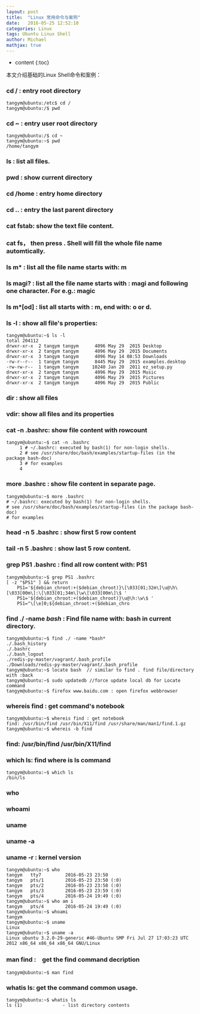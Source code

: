 ```yaml
---
layout: post
title:  "Linux 常用命令与案例"
date:   2016-05-25 12:52:10
categories: Linux
tags: Ubuntu Linux Shell
author: Michael
mathjax: true
---
```


* content
{:toc}

本文介绍基础的Linux Shell命令和案例：


### cd /  : entry root directory
```shell
tangym@ubuntu:/etc$ cd /
tangym@ubuntu:/$ pwd
```
### cd ~  : entry user root directory
```shell
tangym@ubuntu:/$ cd ~
tangym@ubuntu:~$ pwd
/home/tangym
```
### ls    : list all files.
### pwd   : show current directory
### cd /home :  entry home directory
### cd .. : entry the last parent directory

### cat fstab: show the text file content.

### cat fs， then press <Tab>. Shell will fill the whole file name automtically.
### ls m*  : list all the file name starts with: m
### ls magi?  : list all the file name starts with : magi and following one character. For e.g.: magic
### ls m*[od]  : list all starts with : m, end with: o or d.
### ls -l   : show all file's properties:

```shell
tangym@ubuntu:~$ ls -l
total 204112
drwxr-xr-x  2 tangym tangym      4096 May 29  2015 Desktop
drwxr-xr-x  2 tangym tangym      4096 May 29  2015 Documents
drwxr-xr-x  3 tangym tangym      4096 May 14 08:53 Downloads
-rw-r--r--  1 tangym tangym      8445 May 29  2015 examples.desktop
-rw-rw-r--  1 tangym tangym     10240 Jan 20  2011 ez_setup.py
drwxr-xr-x  2 tangym tangym      4096 May 29  2015 Music
drwxr-xr-x  2 tangym tangym      4096 May 29  2015 Pictures
drwxr-xr-x  2 tangym tangym      4096 May 29  2015 Public

```
### dir : show all files
### vdir: show all files and its properties

### cat -n .bashrc: show file content with rowcount
```shell
tangym@ubuntu:~$ cat -n .bashrc
     1 # ~/.bashrc: executed by bash(1) for non-login shells.
     2 # see /usr/share/doc/bash/examples/startup-files (in the package bash-doc)
     3 # for examples
     4
```
### more .bashrc : show file content in separate page.
```shell
tangym@ubuntu:~$ more .bashrc
# ~/.bashrc: executed by bash(1) for non-login shells.
# see /usr/share/doc/bash/examples/startup-files (in the package bash-doc)
# for examples
```
### head -n 5 .bashrc : show first 5 row content
### tail -n 5 .bashrc    : show last 5 row content.

### grep PS1 .bashrc    : find all row content with: PS1
```shell
tangym@ubuntu:~$ grep PS1 .bashrc
[ -z "$PS1" ] && return
    PS1='${debian_chroot:+($debian_chroot)}\[\033[01;32m\]\u@\h\[\033[00m\]:\[\033[01;34m\]\w\[\033[00m\]\$ '
    PS1='${debian_chroot:+($debian_chroot)}\u@\h:\w\$ '
    PS1="\[\e]0;${debian_chroot:+($debian_chro
```
### find ./ -name *bash*  : Find file name with: bash in current directory.
```shell
tangym@ubuntu:~$ find ./ -name *bash*
./.bash_history
./.bashrc
./.bash_logout
./redis-py-master/vagrant/.bash_profile
./Downloads/redis-py-master/vagrant/.bash_profile
tangym@ubuntu:~$ locate bash  // similar to find . find file/directory with :back
tangym@ubuntu:~$ sudo updatedb //force update local db for Locate command
tangym@ubuntu:~$ firefox www.baidu.com : open firefox webbrowser
```
### whereis find  : get command's notebook
```shell
tangym@ubuntu:~$ whereis find : get notebook
find: /usr/bin/find /usr/bin/X11/find /usr/share/man/man1/find.1.gz
tangym@ubuntu:~$ whereis -b find 
```
### find: /usr/bin/find /usr/bin/X11/find

### which ls: find where is ls command

```shell
tangym@ubuntu:~$ which ls
/bin/ls
```

### who
### whoami
### uname
### uname -a
### uname -r : kernel version

```shell
tangym@ubuntu:~$ who
tangym   tty7         2016-05-23 23:50
tangym   pts/1        2016-05-23 23:50 (:0)
tangym   pts/2        2016-05-23 23:58 (:0)
tangym   pts/3        2016-05-23 23:59 (:0)
tangym   pts/4        2016-05-24 19:49 (:0)
tangym@ubuntu:~$ who am i
tangym   pts/4        2016-05-24 19:49 (:0)
tangym@ubuntu:~$ whoami
tangym
tangym@ubuntu:~$ uname
Linux
tangym@ubuntu:~$ uname -a
Linux ubuntu 3.2.0-29-generic #46-Ubuntu SMP Fri Jul 27 17:03:23 UTC 2012 x86_64 x86_64 x86_64 GNU/Linux
```

### man find  :　get the find command decription

```shell
tangym@ubuntu:~$ man find
```



### whatis ls: get the command common usage.
```shell
tangym@ubuntu:~$ whatis ls
ls (1)               - list directory contents
```